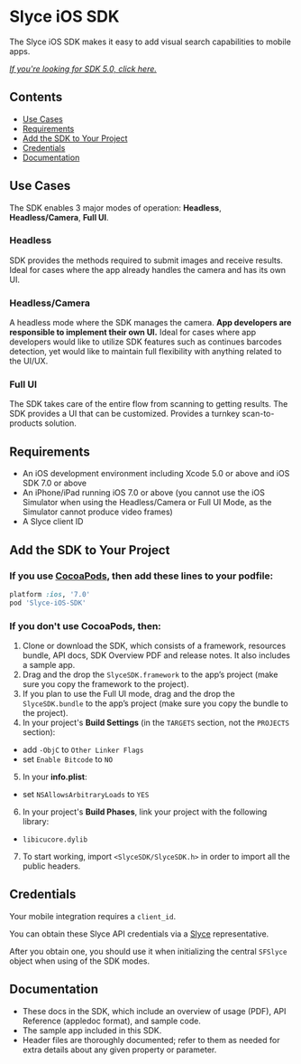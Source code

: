 Slyce iOS SDK
==============

The Slyce iOS SDK makes it easy to add visual search capabilities to mobile apps.

[*If you're looking for SDK 5.0, click here.*](https://github.com/Slyce-Inc/Slyce-iOS-SDK/tree/release_5.0)

## Contents

- [Use Cases](#use-cases)
- [Requirements](#requirements)
- [Add the SDK to Your Project](#add-the-sdk-to-your-project)
- [Credentials](#credentials)
- [Documentation](#documentation)


## Use Cases

The SDK enables 3 major modes of operation: **Headless**, **Headless/Camera**, **Full UI**.

### Headless

SDK provides the methods required to submit images and receive results. 
Ideal for cases where the app already handles the camera and has its own UI.

### Headless/Camera

A headless mode where the SDK manages the camera. **App developers are responsible to implement their own UI.** 
Ideal for cases where app developers would like to utilize SDK features such as continues barcodes detection, yet would like to maintain full flexibility with anything related to the UI/UX.

### Full UI

The SDK takes care of the entire flow from scanning to getting results. The SDK provides a UI that can be customized. Provides a turnkey scan-to-products solution.


## Requirements

* An iOS development environment including Xcode 5.0 or above and iOS SDK 7.0 or above
* An iPhone/iPad running iOS 7.0 or above (you cannot use the iOS Simulator when using the Headless/Camera or Full UI Mode, as the Simulator cannot produce video frames)
* A Slyce client ID


## Add the SDK to Your Project

### If you use [CocoaPods](http://cocoapods.org), then add these lines to your podfile:

```ruby
platform :ios, '7.0'
pod 'Slyce-iOS-SDK'
```

### If you don't use CocoaPods, then:

1. Clone or download the SDK, which consists of a framework, resources bundle, API docs, SDK Overview PDF and release notes. It also includes a sample app.
2. Drag and the drop the `SlyceSDK.framework` to the app’s project (make sure you copy the framework to the project).
3. If you plan to use the Full UI mode, drag and the drop the `SlyceSDK.bundle` to the app’s project (make sure you copy the bundle to the project).
4. In your project's **Build Settings** (in the `TARGETS` section, not the `PROJECTS` section):
  * add `-ObjC` to `Other Linker Flags`
  * set `Enable Bitcode` to `NO`
5. In your **info.plist**:
  * set `NSAllowsArbitraryLoads` to `YES` 
6. In your project's **Build Phases**, link your project with the following library:
  * `libicucore.dylib`
7. To start working, import `<SlyceSDK/SlyceSDK.h>` in order to import all the public headers.


## Credentials

Your mobile integration requires a `client_id`.

You can obtain these Slyce API credentials via a [Slyce](http://slyce.it/) representative.

After you obtain one, you should use it when initializing the central `SFSlyce` object when using of the SDK modes.


## Documentation

* These docs in the SDK, which include an overview of usage (PDF), API Reference (appledoc format), and sample code.
* The sample app included in this SDK.
* Header files are thoroughly documented; refer to them as needed for extra details about any given property or parameter.
